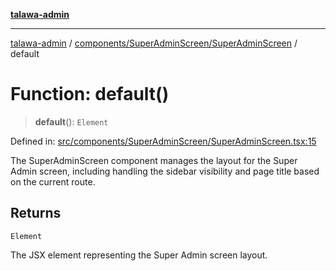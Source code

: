 [**talawa-admin**](../../../../README.md)

***

[talawa-admin](../../../../README.md) / [components/SuperAdminScreen/SuperAdminScreen](../README.md) / default

# Function: default()

> **default**(): `Element`

Defined in: [src/components/SuperAdminScreen/SuperAdminScreen.tsx:15](https://github.com/bint-Eve/talawa-admin/blob/bb9ac170c0ec806cc5423650a66bbe110c3af5d9/src/components/SuperAdminScreen/SuperAdminScreen.tsx#L15)

The SuperAdminScreen component manages the layout for the Super Admin screen,
including handling the sidebar visibility and page title based on the current route.

## Returns

`Element`

The JSX element representing the Super Admin screen layout.
